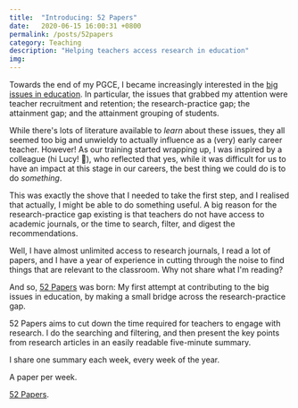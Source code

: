 ```yaml
---
title:  "Introducing: 52 Papers"
date:   2020-06-15 16:00:31 +0800
permalink: /posts/52papers
category: Teaching
description: "Helping teachers access research in education"
img:
---
```


Towards the end of my PGCE, I became increasingly interested in the [big issues in education](/posts/whatnext). In particular, the issues that grabbed my attention were teacher recruitment and retention; the research-practice gap; the attainment gap; and the attainment grouping of students.

While there's lots of literature available to _learn_ about these issues, they all seemed too big and unwieldy to actually influence as a (very) early career teacher. However! As our training started wrapping up, I was inspired by a colleague (hi Lucy! &#128075;), who reflected that yes, while it was difficult for us to have an impact at this stage in our careers, the best thing we could do is to do _something_.

This was exactly the shove that I needed to take the first step, and I realised that actually, I might be able to do something useful. A big reason for the research-practice gap existing is that teachers do not have access to academic journals, or the time to search, filter, and digest the recommendations.

Well, I have almost unlimited access to research journals, I read a lot of papers, and I have a year of experience in cutting through the noise to find things that are relevant to the classroom. Why not share what I'm reading?  

And so, [52 Papers](https://52papers.org) was born: My first attempt at contributing to the big issues in education, by making a small bridge across the research-practice gap.

52 Papers aims to cut down the time required for teachers to engage with research. I do the searching and filtering, and then present the key points from research articles in an easily readable five-minute summary.

I share one summary each week, every week of the year.

A paper per week.

[52 Papers](https://52papers.org).
